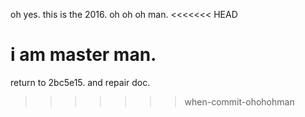 oh yes.
this is the 2016.
oh oh oh man.
<<<<<<< HEAD

i am master man.
=======
return to 2bc5e15. and repair doc.
>>>>>>> when-commit-ohohohman
